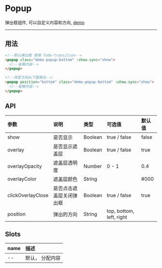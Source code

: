 # Popup

弹出框组件, 可以自定义内容和方向, [demo](https://myronliu347.github.io/vue-carbon/#!/popup)

----

## 用法

```html
<!--默认弹出框 使用 fade-transition-->
<popup class="demo-popup-bottom" :show.sync="show">
  <!--省略内容-->
</popup>

<!--改变方向从下面弹出-->
<popup position="bottom" class="demo-popup-bottom" :show.sync="show">
  <!--省略内容-->
</popup>
```

## API

| 参数 | 说明 |	类型 | 可选值 | 默认值 |
| :---- | :---- | :---- | :---- | :---- |
| show | 是否显示 | Boolean | true / false | false |
| overlay | 是否显示遮盖层 |  Boolean  | true / false | true |
| overlayOpacity | 遮盖层透明度 | Number | 0 - 1 | 0.4 |
| overlayColor | 遮盖层颜色 | String |  | #000 |
| clickOverlayClose | 是否点击遮盖层关闭弹出框 | Boolean | true / false | true |
| position | 弹出的方向 | String | top, bottom, left, right |  |

## Slots

| name | 描述 |
| :------------- | :------------- |
| -- | 默认， 分配内容 |
